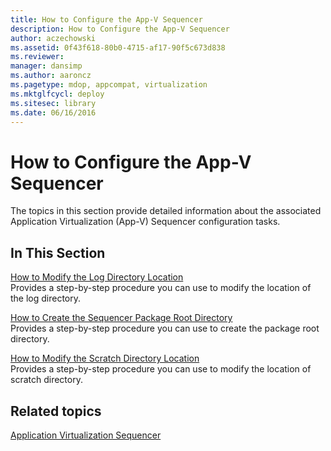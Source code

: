 ```yaml
---
title: How to Configure the App-V Sequencer
description: How to Configure the App-V Sequencer
author: aczechowski
ms.assetid: 0f43f618-80b0-4715-af17-90f5c673d838
ms.reviewer: 
manager: dansimp
ms.author: aaroncz
ms.pagetype: mdop, appcompat, virtualization
ms.mktglfcycl: deploy
ms.sitesec: library
ms.date: 06/16/2016
---
```



# How to Configure the App-V Sequencer


The topics in this section provide detailed information about the associated Application Virtualization (App-V) Sequencer configuration tasks.

## In This Section


<a href="" id="how-to-modify-the-log-directory-location"></a>[How to Modify the Log Directory Location](how-to-modify-the-log-directory-location.md)  
Provides a step-by-step procedure you can use to modify the location of the log directory.

<a href="" id="how-to-create-the-sequencer-package-root-directory"></a>[How to Create the Sequencer Package Root Directory](how-to-create-the-sequencer-package-root-directory.md)  
Provides a step-by-step procedure you can use to create the package root directory.

<a href="" id="how-to-modify-the-scratch-directory-location"></a>[How to Modify the Scratch Directory Location](how-to-modify-the-scratch-directory-location.md)  
Provides a step-by-step procedure you can use to modify the location of scratch directory.

## Related topics


[Application Virtualization Sequencer](application-virtualization-sequencer.md)

 

 





